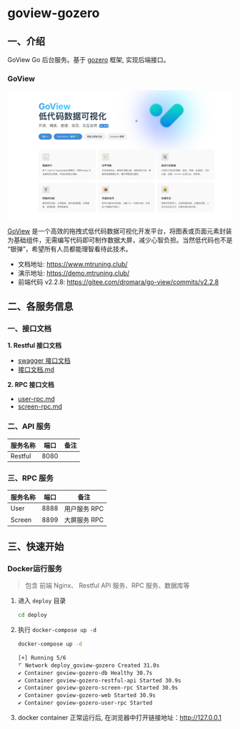 # goview-gozero

## 一、介绍

GoView Go 后台服务。基于 [gozero](https://github.com/zeromicro/go-zero) 框架, 实现后端接口。

### GoView

![img.png](.github/img/img.png)

[GoView](https://gitee.com/dromara/go-view/tree/master-fetch/) 是一个高效的拖拽式低代码数据可视化开发平台，将图表或页面元素封装为基础组件，无需编写代码即可制作数据大屏，减少心智负担。当然低代码也不是
“银弹”，希望所有人员都能理智看待此技术。

- 文档地址: https://www.mtruning.club/
- 演示地址: https://demo.mtruning.club/
- 前端代码 v2.2.8: https://gitee.com/dromara/go-view/commits/v2.2.8

## 二、各服务信息

### 一、接口文档

**1. Restful 接口文档**
- [swagger 接口文档](restful%2Fapi%2Frest.swagger.json)
- [接口文档.md](restful%2Fapi%2Frest.swagger.md)

**2. RPC 接口文档**
- [user-rpc.md](service%2Fuser%2Fpb%2Fdoc.md)
- [screen-rpc.md](service%2Fscreen%2Fpb%2Fdoc.md)

### 二、API 服务

| 服务名称    | 端口   | 备注 |
|---------|------|----|
| Restful | 8080 |    |

### 三、RPC 服务

| 服务名称   | 端口   | 备注       |
|--------|------|----------|
| User   | 8888 | 用户服务 RPC |
| Screen | 8899 | 大屏服务 RPC |


## 三、快速开始

### Docker运行服务
> 包含 前端 Nginx、 Restful API 服务、RPC 服务、数据库等

1. 进入 `deploy` 目录
    ```bash
    cd deploy
    ```
2. 执行 `docker-compose up -d`
    ```bash
    docker-compose up -d
    ```
    ```bash
    [+] Running 5/6
    ⠋ Network deploy_goview-gozero Created 31.0s
    ✔ Container goview-gozero-db Healthy 30.7s
    ✔ Container goview-gozero-restful-api Started 30.9s
    ✔ Container goview-gozero-screen-rpc Started 30.9s
    ✔ Container goview-gozero-web Started 30.9s
    ✔ Container goview-gozero-user-rpc Started
    ```
3. docker container 正常运行后, 在浏览器中打开链接地址：http://127.0.0.1
